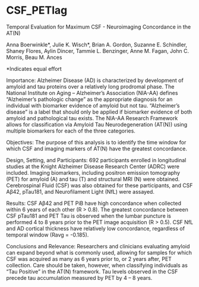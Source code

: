 # CSF_PETlag
Temporal Evaluation for Maximum CSF - Neuroimaging Concordance in the AT(N)

Anna Boerwinkle*, Julie K. Wisch*, Brian A. Gordon, Suzanne E. Schindler, Shaney Flores, Aylin Dincer, Tammie L. Benzinger, Anne M. Fagan, John C. Morris, Beau M. Ances

*Indicates equal effort

Importance: Alzheimer Disease (AD) is characterized by development of amyloid and tau proteins over a relatively long prodromal phase. The National Institute on Aging – Alzheimer’s Association (NIA-AA)  defines “Alzheimer’s pathologic change” as the appropriate diagnosis for an individual with biomarker evidence of amyloid but not tau. “Alzheimer’s disease” is a label that should only be applied if biomarker evidence of both amyloid and pathological tau exists. The NIA-AA Research Framework allows for classification via Amyloid Tau Neurodegeneration (AT(N)) using multiple biomarkers for each of the three categories.

Objectives: The purpose of this analysis is to identify the time window for which CSF and imaging markers of AT(N) have the greatest concordance. 

Design, Setting, and Participants: 692 participants enrolled in longitudinal studies at the Knight Alzheimer Disease Research Center (ADRC) were included. Imaging biomarkers, including positron emission tomography (PET) for amyloid (A) and tau (T) and structural MRI (N) were obtained. Cerebrospinal Fluid (CSF) was also obtained for these participants, and CSF Aβ42, pTau181, and Neurofilament Light (NfL) were assayed.

Results: CSF Aβ42 and PET PiB have high concordance when collected within 6 years of each other (R > 0.8). The greatest concordance between CSF pTau181 and PET Tau is observed when the lumbar puncture is performed 4 to 8 years prior to the PET image acquisition (R > 0.5). CSF NfL and AD cortical thickness have relatively low concordance, regardless of temporal window (Ravg = -0.185). 

Conclusions and Relevance: Researchers and clinicians evaluating amyloid can expand beyond what is commonly used, allowing for samples for which CSF was acquired as many as 6 years prior to, or 2 years after, PET collection. Care should be taken, however, when classifying individuals as “Tau Positive” in the AT(N) framework. Tau levels observed in the CSF precede tau accumulation measured by PET by 4 – 8 years.

